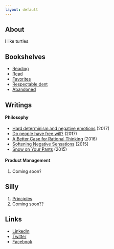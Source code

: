 ```yaml
---
layout: default
---
```


## About

I like turtles

## Bookshelves

- [Reading](https://www.goodreads.com/review/list/39637504-nick-mauro?shelf=currently-reading)
- [Read](https://www.goodreads.com/review/list/39637504-nick-mauro?shelf=read)
- [Favorites](https://www.goodreads.com/review/list/39637504-nick-mauro?shelf=favorites)
- [Respectable dent](https://www.goodreads.com/review/list/39637504-nick-mauro?shelf=respectable-dent)
- [Abandoned](https://www.goodreads.com/review/list/39637504-nick-mauro?shelf=str8-abando)

## Writings

#### Philosophy

- [Hard determinism and negative emotions](https://medium.com/hardly-determined/hard-determinism-and-negative-emotions-d872d691ca0b) (2017)
- [Do people have free will?](https://medium.com/hardly-determined/do-people-have-free-will-3ad54599d3cf) (2017)
- [A Better Case for Rational Thinking](https://betterhumans.coach.me/a-better-case-for-rational-thinking-dd70170ce912) (2016)
- [Softening Negative Sensations](https://betterhumans.coach.me/softening-the-sensations-of-sorrow-67f8ecdf2dce) (2015)
- [Snow on Your Pants](https://betterhumans.coach.me/snow-on-your-pants-6a80613118a7) (2015)

#### Product Management

1. Coming soon?

## Silly

1. [Principles](https://airtable.com/shrmOXGFxHh0tnnGH)
2. Coming soon??

## Links

* [LinkedIn](https://www.linkedin.com/in/nmauro1)
* [Twitter](https://twitter.com/nickmauro_)
* [Facebook](https://www.facebook.com/nick.mauro.714)
